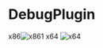 # DebugPlugin
x86![x861](https://user-images.githubusercontent.com/78861284/219367603-7de6556a-fbdb-4d74-8115-bc3f3b2f19bb.png)
                                        x64
                                        ![x64](https://user-images.githubusercontent.com/78861284/219367669-34b170ed-db57-448f-a000-8b0ea3d21fd3.png)
